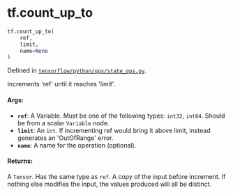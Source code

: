 <div itemscope itemtype="http://developers.google.com/ReferenceObject">
<meta itemprop="name" content="tf.count_up_to" />
<meta itemprop="path" content="Stable" />
</div>

# tf.count_up_to

``` python
tf.count_up_to(
    ref,
    limit,
    name=None
)
```



Defined in [`tensorflow/python/ops/state_ops.py`](https://www.tensorflow.org/code/tensorflow/python/ops/state_ops.py).

Increments 'ref' until it reaches 'limit'.

#### Args:

* <b>`ref`</b>: A Variable. Must be one of the following types: `int32`, `int64`.
    Should be from a scalar `Variable` node.
* <b>`limit`</b>: An `int`.
    If incrementing ref would bring it above limit, instead generates an
    'OutOfRange' error.
* <b>`name`</b>: A name for the operation (optional).


#### Returns:

A `Tensor`. Has the same type as `ref`.
A copy of the input before increment. If nothing else modifies the
input, the values produced will all be distinct.